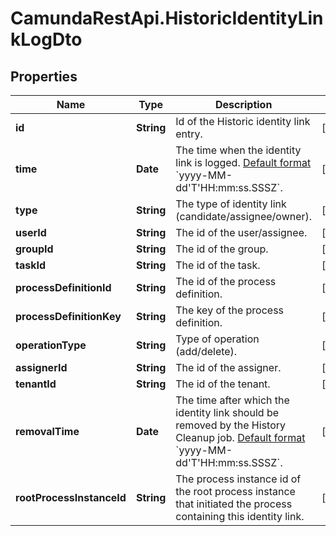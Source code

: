 # CamundaRestApi.HistoricIdentityLinkLogDto

## Properties
Name | Type | Description | Notes
------------ | ------------- | ------------- | -------------
**id** | **String** | Id of the Historic identity link entry. | [optional] 
**time** | **Date** | The time when the identity link is logged.  [Default format](https://docs.camunda.org/manual/develop/reference/rest/overview/date-format/) &#x60;yyyy-MM-dd&#x27;T&#x27;HH:mm:ss.SSSZ&#x60;. | [optional] 
**type** | **String** | The type of identity link (candidate/assignee/owner). | [optional] 
**userId** | **String** | The id of the user/assignee. | [optional] 
**groupId** | **String** | The id of the group. | [optional] 
**taskId** | **String** | The id of the task. | [optional] 
**processDefinitionId** | **String** | The id of the process definition. | [optional] 
**processDefinitionKey** | **String** | The key of the process definition. | [optional] 
**operationType** | **String** | Type of operation (add/delete). | [optional] 
**assignerId** | **String** | The id of the assigner. | [optional] 
**tenantId** | **String** | The id of the tenant. | [optional] 
**removalTime** | **Date** | The time after which the identity link should be removed by the History Cleanup job.  [Default format](https://docs.camunda.org/manual/develop/reference/rest/overview/date-format/) &#x60;yyyy-MM-dd&#x27;T&#x27;HH:mm:ss.SSSZ&#x60;. | [optional] 
**rootProcessInstanceId** | **String** | The process instance id of the root process instance that initiated the process containing this identity link. | [optional] 
